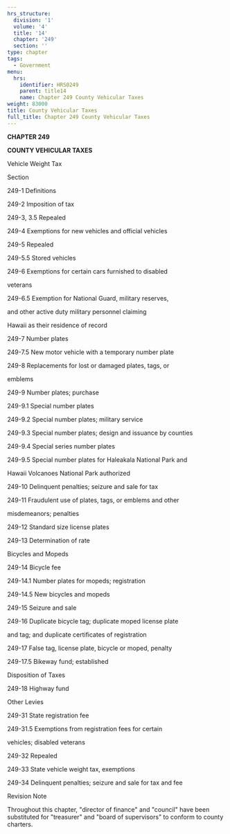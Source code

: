 ```yaml
---
hrs_structure:
  division: '1'
  volume: '4'
  title: '14'
  chapter: '249'
  section: ''
type: chapter
tags:
  - Government
menu:
  hrs:
    identifier: HRS0249
    parent: title14
    name: Chapter 249 County Vehicular Taxes
weight: 83000
title: County Vehicular Taxes
full_title: Chapter 249 County Vehicular Taxes
---
```

**CHAPTER 249**

**COUNTY VEHICULAR TAXES**

Vehicle Weight Tax

Section

249-1 Definitions

249-2 Imposition of tax

249-3, 3.5 Repealed

249-4 Exemptions for new vehicles and official vehicles

249-5 Repealed

249-5.5 Stored vehicles

249-6 Exemptions for certain cars furnished to disabled

veterans

249-6.5 Exemption for National Guard, military reserves,

and other active duty military personnel claiming

Hawaii as their residence of record

249-7 Number plates

249-7.5 New motor vehicle with a temporary number plate

249-8 Replacements for lost or damaged plates, tags, or

emblems

249-9 Number plates; purchase

249-9.1 Special number plates

249-9.2 Special number plates; military service

249-9.3 Special number plates; design and issuance by counties

249-9.4 Special series number plates

249-9.5 Special number plates for Haleakala National Park and

Hawaii Volcanoes National Park authorized

249-10 Delinquent penalties; seizure and sale for tax

249-11 Fraudulent use of plates, tags, or emblems and other

misdemeanors; penalties

249-12 Standard size license plates

249-13 Determination of rate

Bicycles and Mopeds

249-14 Bicycle fee

249-14.1 Number plates for mopeds; registration

249-14.5 New bicycles and mopeds

249-15 Seizure and sale

249-16 Duplicate bicycle tag; duplicate moped license plate

and tag; and duplicate certificates of registration

249-17 False tag, license plate, bicycle or moped, penalty

249-17.5 Bikeway fund; established

Disposition of Taxes

249-18 Highway fund

Other Levies

249-31 State registration fee

249-31.5 Exemptions from registration fees for certain

vehicles; disabled veterans

249-32 Repealed

249-33 State vehicle weight tax, exemptions

249-34 Delinquent penalties; seizure and sale for tax and fee

Revision Note

Throughout this chapter, "director of finance" and "council" have been substituted for "treasurer" and "board of supervisors" to conform to county charters.